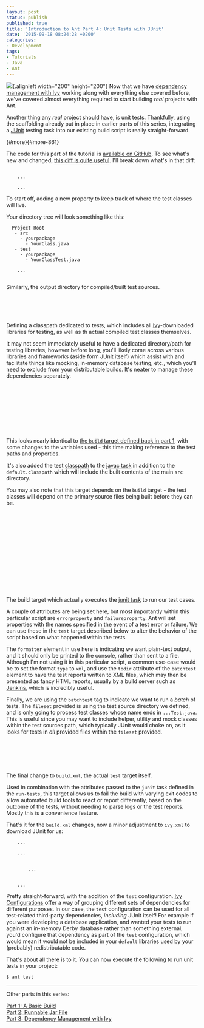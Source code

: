 ```yaml
---
layout: post
status: publish
published: true
title: 'Introduction to Ant Part 4: Unit Tests with JUnit'
date: '2015-09-18 08:24:28 +0200'
categories:
- Development
tags:
- Tutorials
- Java
- Ant
---
```


![](http://shrimpworks.za.net/wp-content/uploads/2015/09/102857-150x150.png){.alignleft
width="200" height="200"} Now that we have [dependency management with
Ivy](http://shrimpworks.za.net/2015/08/07/introduction-to-ant-part-3-dependency-management-with-ivy/)
working along with everything else covered before, we've covered almost
everything required to start building *real* projects with Ant.

Another thing any *real* project should have, is unit tests. Thankfully,
using the scaffolding already put in place in earlier parts of this
series, integrating a [JUnit](http://junit.org/) testing task into our
existing build script is really straight-forward.

[](){#more}[](){#more-861}

The code for this part of the tutorial is [available on
GitHub](https://github.com/shrimpza/ant-tutorial/tree/master/part04). To
see what's new and changed, [this diff is quite
useful](https://github.com/shrimpza/ant-tutorial/commit/e893782d64e1a93453d0e8fd1b331cf86e9c9eb9).
I'll break down what's in that diff:

``` {.prettyprint}
     
    ...
    
    ...
```

To start off, adding a new property to keep track of where the test
classes will live.

Your directory tree will look something like this:

      Project Root
       - src
         - yourpackage
           - YourClass.java
       - test
         - yourpackage
           - YourClassTest.java

``` {.prettyprint}
    ...
    
```

Similarly, the output directory for compiled/built test sources.

``` {.prettyprint}
    
        
        
    
```

Defining a classpath dedicated to tests, which includes all
[Ivy](https://ant.apache.org/ivy/)-downloaded libraries for testing, as
well as th actual compiled test classes themselves.

It may not seem immediately useful to have a dedicated directory/path
for testing libraries, however before long, you'll likely come across
various libraries and frameworks (aside form JUnit itself) which assist
with and facilitate things like mocking, in-memory database testing,
etc., which you'll need to exclude from your distributable builds. It's
neater to manage these dependencies separately.

``` {.prettyprint}
    
    
        

        
            
            
        
    
```

This looks nearly identical to [the `build` target defined back in part
1](http://shrimpworks.za.net/2015/07/07/introduction-to-ant-part-1-a-basic-build/),
with some changes to the variables used - this time making reference to
the test paths and properties.

It's also added the test
[classpath](https://ant.apache.org/manual/using.html#path) to the [javac
task](https://ant.apache.org/manual/Tasks/javac.html) in addition to the
`default.classpath` which will include the built contents of the main
`src` directory.

You may also note that this target depends on the `build` target - the
test classes will depend on the primary source files being built before
they can be.

``` {.prettyprint}
    
    
        
            
            

            
            
            
                
                    
                
            
        
    
```

The build target which actually executes the [junit
task](https://ant.apache.org/manual/Tasks/junit.html) to run our test
cases.

A couple of attributes are being set here, but most importantly within
this particular script are `errorproperty` and `failureproperty`. Ant
will set properties with the names specified in the event of a test
error or failure. We can use these in the `test` target described below
to alter the behavior of the script based on what happened within the
tests.

The `formatter` element in use here is indicating we want plain-text
output, and it should only be printed to the console, rather than sent
to a file. Although I'm not using it in this particular script, a common
use-case would be to set the format `type` to `xml`, and use the `todir`
attribute of the `batchtest` element to have the test reports written to
XML files, which may then be presented as fancy HTML reports, usually by
a build server such as [Jenkins](http://jenkins-ci.org/), which is
incredibly useful.

Finally, we are using the `batchtest` tag to indicate we want to run a
*batch* of tests. The `fileset` provided is using the test source
directory we defined, and is only going to process test classes whose
name ends in `...Test.java`. This is useful since you may want to
include helper, utility and mock classes within the test sources path,
which typically JUnit would choke on, as it looks for tests in *all*
provided files within the `fileset` provided.

``` {.prettyprint}
    
    
        
        
    
```

The final change to `build.xml`, the actual `test` target itself.

Used in combination with the attributes passed to the `junit` task
defined in the `run-tests`, this target allows us to fail the build with
varying exit codes to allow automated build tools to react or report
differently, based on the outcome of the tests, without needing to parse
logs or the test reports. Mostly this is a convenience feature.

That's it for the `build.xml` changes, now a minor adjustment to
`ivy.xml` to download JUnit for us:

``` {.prettyprint}
    ...
        
    ...
 
    
        ...
        
        
    ...
```

Pretty straight-forward, with the addition of the `test` configuration.
[Ivy
Configurations](https://ant.apache.org/ivy/history/latest-milestone/ivyfile/configurations.html)
offer a way of grouping different sets of dependencies for different
purposes. In our case, the `test` configuration can be used for all
test-related third-party dependencies, *including* JUnit itself! For
example if you were developing a database application, and wanted your
tests to run against an in-memory Derby database rather than something
external, you'd configure that dependency as part of the `test`
configuration, which would mean it would not be included in your
`default` libraries used by your (probably) redistributable code.

That's about all there is to it. You can now execute the following to
run unit tests in your project:

``` {.prettyprint}
$ ant test
```

------------------------------------------------------------------------

Other parts in this series:

[Part 1: A Basic
Build](http://shrimpworks.za.net/2015/07/07/introduction-to-ant-part-1-a-basic-build/)\
[Part 2: Runnable Jar
File](http://shrimpworks.za.net/2015/07/11/introduction-to-ant-part-2-runnable-jar-file/)\
[Part 3: Dependency Management with
Ivy](http://shrimpworks.za.net/2015/08/07/introduction-to-ant-part-3-dependency-management-with-ivy/)
